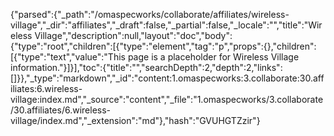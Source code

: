 {"parsed":{"_path":"/omaspecworks/collaborate/affiliates/wireless-village","_dir":"affiliates","_draft":false,"_partial":false,"_locale":"","title":"Wireless Village","description":null,"layout":"doc","body":{"type":"root","children":[{"type":"element","tag":"p","props":{},"children":[{"type":"text","value":"This page is a placeholder for Wireless Village information."}]}],"toc":{"title":"","searchDepth":2,"depth":2,"links":[]}},"_type":"markdown","_id":"content:1.omaspecworks:3.collaborate:30.affiliates:6.wireless-village:index.md","_source":"content","_file":"1.omaspecworks/3.collaborate/30.affiliates/6.wireless-village/index.md","_extension":"md"},"hash":"GVUHGTZzir"}